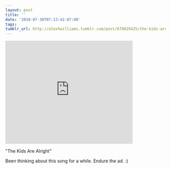 ```yaml
---
layout: post
title: ''
date: '2010-07-30T07:13:42-07:00'
tags: 
tumblr_url: http://alexhwilliams.tumblr.com/post/879819425/the-kids-are-alright-been-thinking-about-this
---
```

<iframe width="400" height="323" src="http://www.youtube.com/embed/HBd-Hn8E0J0?wmode=transparent&autohide=1&egm=0&hd=1&iv_load_policy=3&modestbranding=1&rel=0&showinfo=0&showsearch=0" frameborder="0" allowfullscreen></iframe><br/><p>"The Kids Are Alright"</p>
<p>Been thinking about this song for a while. Endure the ad. :)</p>
